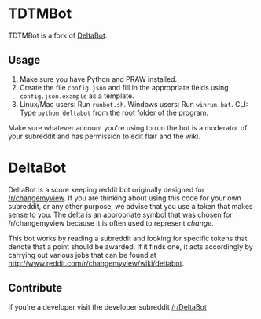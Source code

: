 # TDTMBot

TDTMBot is a fork of [DeltaBot](https://github.com/alexames/DeltaBot). 

## Usage

1. Make sure you have Python and PRAW installed.
2. Create the file `config.json` and fill in the appropriate fields using `config.json.example` as a template.
3. Linux/Mac users: Run `runbot.sh`. Windows users: Run `winrun.bat`. CLI: Type `python deltabot` from the root folder of the program.

Make sure whatever account you're using to run the bot is a moderator of your subreddit and has permission to edit flair and the wiki.

# DeltaBot

DeltaBot is a score keeping reddit bot originally designed for [/r/changemyview](http://reddit.com/r/changemyview). If you are thinking about using this code for your own subreddit, or any other purpose, we advise that you use a token that makes sense to you. The delta is an appropriate symbol that was chosen for /r/changemyview because it is often used to represent *change*.

This bot works by reading a subreddit and looking for specific tokens that denote that a point should be awarded. If it finds one, it acts accordingly by carrying out various jobs that can be found at http://www.reddit.com/r/changemyview/wiki/deltabot. 


## Contribute

If you're a developer visit the developer subreddit [/r/DeltaBot](http://reddit.com/r/DeltaBot)
